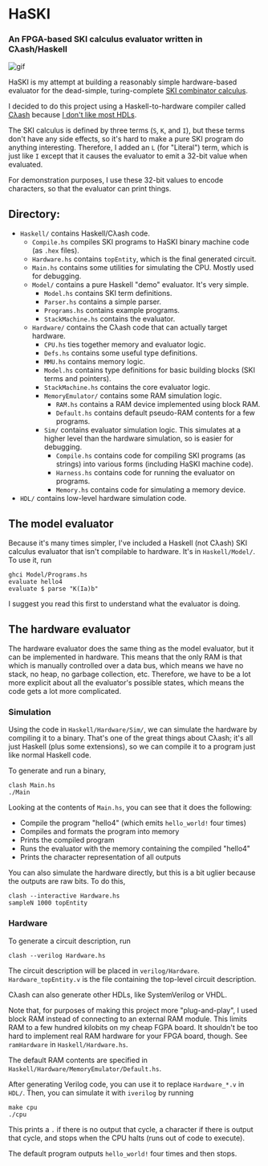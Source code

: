 # HaSKI

### An FPGA-based SKI calculus evaluator written in Cλash/Haskell

![gif](http://i.imgur.com/qqEDcNw.gif)

HaSKI is my attempt at building a reasonably simple hardware-based evaluator
for the dead-simple, turing-complete [SKI combinator calculus](https://en.wikipedia.org/wiki/SKI_combinator_calculus).

I decided to do this project using a Haskell-to-hardware compiler called
[Cλash](https://github.com/clash-lang/clash-compiler) because [I don't like most HDLs](http://yager.io/talks/CLaSH.pdf).

The SKI calculus is defined by three terms (`S`, `K`, and `I`), but these terms
don't have any side effects, so it's hard to make a pure SKI program
do anything interesting. Therefore, I added an `L` (for "Literal") term,
which is just like `I` except that it causes the evaluator to emit a 32-bit
value when evaluated.

For demonstration purposes, I use these 32-bit values to encode characters,
so that the evaluator can print things.

## Directory:

* `Haskell/` contains Haskell/Cλash code.
  * `Compile.hs` compiles SKI programs to HaSKI binary machine code (as `.hex` files).
  * `Hardware.hs` contains `topEntity`, which is the final generated circuit.
  * `Main.hs` contains some utilities for simulating the CPU. Mostly used for debugging.
  * `Model/` contains a pure Haskell "demo" evaluator. It's very simple.
    * `Model.hs` contains SKI term definitions.
    * `Parser.hs` contains a simple parser.
    * `Programs.hs` contains example programs.
    * `StackMachine.hs` contains the evaluator.
  * `Hardware/` contains the Cλash code that can actually target hardware.
    * `CPU.hs` ties together memory and evaluator logic.
    * `Defs.hs` contains some useful type definitions.
    * `MMU.hs` contains memory logic.
    * `Model.hs` contains type definitions for basic building blocks (SKI terms and pointers).
    * `StackMachine.hs` contains the core evaluator logic.
    * `MemoryEmulator/` contains some RAM simulation logic.
      * `RAM.hs` contains a RAM device implemented using block RAM.
      * `Default.hs` contains default pseudo-RAM contents for a few programs.
    * `Sim/` contains evaluator simulation logic. This simulates at a higher level than the hardware simulation, so is easier for debugging.
      * `Compile.hs` contains code for compiling SKI programs (as strings) into various forms (including HaSKI machine code).
      * `Harness.hs` contains code for running the evaluator on programs.
      * `Memory.hs` contains code for simulating a memory device.
* `HDL/` contains low-level hardware simulation code.

## The model evaluator

Because it's many times simpler, I've included a Haskell (not Cλash) SKI
calculus evaluator that isn't compilable to hardware. It's in `Haskell/Model/`. To use
it, run

```
ghci Model/Programs.hs
evaluate hello4
evaluate $ parse "K(Ia)b"
```

I suggest you read this first to understand what the evaluator is doing.

## The hardware evaluator

The hardware evaluator does the same thing as the model evaluator, but
it can be implemented in hardware. This means that the only RAM
is that which is manually controlled over a data bus, which means we
have no stack, no heap, no garbage collection, etc. Therefore, we have to
be a lot more explicit about all the evaluator's possible states,
which means the code gets a lot more complicated.

### Simulation

Using the code in `Haskell/Hardware/Sim/`, we can simulate the hardware by compiling
it to a binary. That's one of the great things about Cλash; it's all just
Haskell (plus some extensions), so we can compile it to a program just
like normal Haskell code.

To generate and run a binary,

```
clash Main.hs
./Main
```

Looking at the contents of `Main.hs`, you can see that it does the following:

* Compile the program "hello4" (which emits `hello_world!` four times)
* Compiles and formats the program into memory
* Prints the compiled program
* Runs the evaluator with the memory containing the compiled "hello4"
* Prints the character representation of all outputs

You can also simulate the hardware directly, but this is a bit uglier
because the outputs are raw bits. To do this,

```
clash --interactive Hardware.hs
sampleN 1000 topEntity
```

### Hardware

To generate a circuit description, run

```
clash --verilog Hardware.hs
```

The circuit description will be placed in `verilog/Hardware`.
`Hardware_topEntity.v` is the file containing the top-level circuit description.

Cλash can also generate other HDLs, like SystemVerilog or VHDL.

Note that, for purposes of making this project more "plug-and-play", I
used block RAM instead of connecting to an external RAM module.
This limits RAM to a few hundred kilobits on my cheap FGPA board.
It shouldn't be too hard to
implement real RAM hardware for your FPGA board, though. See
`ramHardware` in `Haskell/Hardware.hs`.

The default RAM contents are specified in
`Haskell/Hardware/MemoryEmulator/Default.hs`.

After generating Verilog code, you can use it to replace `Hardware_*.v`
in `HDL/`. Then, you can  simulate it with `iverilog` by running

```
make cpu
./cpu
```

This prints a `.` if there is no output that cycle, a character if there
is output that cycle, and stops when the CPU halts (runs out of code to
execute).

The default program outputs `hello_world!` four times and then stops.

